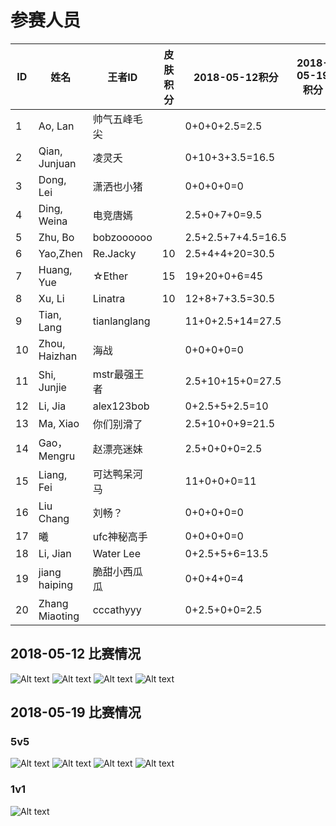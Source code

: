 # 参赛人员
ID|姓名|王者ID|皮肤积分|2018-05-12积分|2018-05-19积分|2018-05-26积分|2018-06-02积分
|----|----|----|----|----|----|----|----|
1|Ao, Lan |帅气五峰毛尖||0+0+0+2.5=2.5|||
2|Qian, Junjuan |凌灵夭||0+10+3+3.5=16.5|||
3|Dong, Lei |潇洒也小猪||0+0+0+0=0|||
4|Ding, Weina |电竞唐嫣||2.5+0+7+0=9.5|||
5|Zhu, Bo |bobzoooooo||2.5+2.5+7+4.5=16.5|||
6|Yao,Zhen |Re.Jacky |10|2.5+4+4+20=30.5|||
7|Huang, Yue |☆Ether|15|19+20+0+6=45|||
8|Xu, Li |Linatra|10|12+8+7+3.5=30.5|||
9|Tian, Lang |tianlanglang||11+0+2.5+14=27.5|||
10|Zhou, Haizhan |海战||0+0+0+0=0|||
11|Shi, Junjie |mstr最强王者||2.5+10+15+0=27.5|||
12|Li, Jia |alex123bob||0+2.5+5+2.5=10|||
13|Ma, Xiao |你们别滑了||2.5+10+0+9=21.5|||
14|Gao，Mengru |赵漂亮迷妹||2.5+0+0+0=2.5|||
15|Liang, Fei |可达鸭呆河马||11+0+0+0=11|||
16|Liu Chang |刘畅？||0+0+0+0=0|||
17|曦|ufc神秘高手||0+0+0+0=0|||
18|Li, Jian|Water Lee||0+2.5+5+6=13.5|||
19|jiang haiping|脆甜小西瓜瓜||0+0+4+0=4|||
20|Zhang Miaoting|cccathyyy||0+2.5+0+0=2.5||||

## 2018-05-12 比赛情况
![Alt text](https://raw.githubusercontent.com/Alom/ESportsClub/master/May/2018-05-12/5-12-1.jpg)
![Alt text](https://raw.githubusercontent.com/Alom/ESportsClub/master/May/2018-05-12/5-12-2.jpg)
![Alt text](https://raw.githubusercontent.com/Alom/ESportsClub/master/May/2018-05-12/5-12-3.jpg)
![Alt text](https://raw.githubusercontent.com/Alom/ESportsClub/master/May/2018-05-12/5-12-4.jpeg)
## 2018-05-19 比赛情况
### 5v5
![Alt text](https://raw.githubusercontent.com/Alom/ESportsClub/master/May/2018-05-19/5-19-1.jpeg)
![Alt text](https://raw.githubusercontent.com/Alom/ESportsClub/master/May/2018-05-19/5-19-2.jpeg)
![Alt text](https://raw.githubusercontent.com/Alom/ESportsClub/master/May/2018-05-19/5-19-3.jpeg)
![Alt text](https://raw.githubusercontent.com/Alom/ESportsClub/master/May/2018-05-19/5-19-4.jpeg)
### 1v1
![Alt text](https://raw.githubusercontent.com/Alom/ESportsClub/master/May/2018-05-19/5-19-1v1-1.jpeg)
